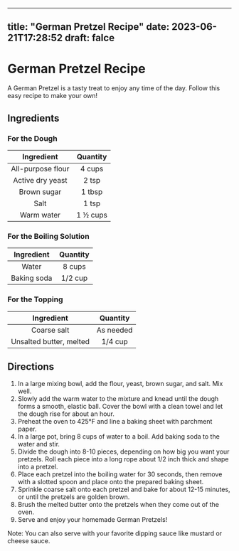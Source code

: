 
---
title: "German Pretzel Recipe"
date: 2023-06-21T17:28:52
draft: falce
---

# German Pretzel Recipe

A German Pretzel is a tasty treat to enjoy any time of the day. Follow this easy recipe to make your own!

## Ingredients

### For the Dough

| Ingredient | Quantity |
| :---: | :---: |
| All-purpose flour | 4 cups |
| Active dry yeast | 2 tsp |
| Brown sugar | 1 tbsp |
| Salt | 1 tsp |
| Warm water | 1 ½ cups |

### For the Boiling Solution

| Ingredient | Quantity |
| :---: | :---: |
| Water | 8 cups |
| Baking soda | 1/2 cup |

### For the Topping

| Ingredient | Quantity |
| :---: | :---: |
| Coarse salt | As needed |
| Unsalted butter, melted | 1/4 cup |

## Directions

1. In a large mixing bowl, add the flour, yeast, brown sugar, and salt. Mix well.
2. Slowly add the warm water to the mixture and knead until the dough forms a smooth, elastic ball. Cover the bowl with a clean towel and let the dough rise for about an hour.
3. Preheat the oven to 425°F and line a baking sheet with parchment paper.
4. In a large pot, bring 8 cups of water to a boil. Add baking soda to the water and stir.
5. Divide the dough into 8-10 pieces, depending on how big you want your pretzels. Roll each piece into a long rope about 1/2 inch thick and shape into a pretzel.
6. Place each pretzel into the boiling water for 30 seconds, then remove with a slotted spoon and place onto the prepared baking sheet.
7. Sprinkle coarse salt onto each pretzel and bake for about 12-15 minutes, or until the pretzels are golden brown.
8. Brush the melted butter onto the pretzels when they come out of the oven.
9. Serve and enjoy your homemade German Pretzels!

Note: You can also serve with your favorite dipping sauce like mustard or cheese sauce.
